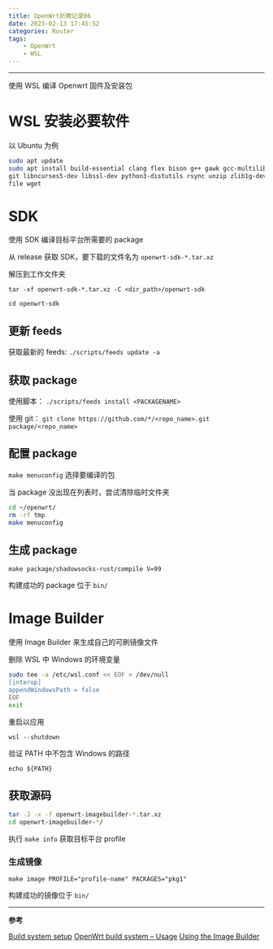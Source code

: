 ```yaml
---
title: OpenWrt折腾记录06
date: 2023-02-13 17:45:52
categories: Router
tags:
    - OpenWrt
    - WSL
---
```


---

使用 WSL 编译 Openwrt 固件及安装包<!-- more -->

# WSL 安装必要软件

以 Ubuntu 为例

```bash
sudo apt update
sudo apt install build-essential clang flex bison g++ gawk gcc-multilib gettext \
git libncurses5-dev libssl-dev python3-distutils rsync unzip zlib1g-dev \
file wget
```

# SDK

使用 SDK 编译目标平台所需要的 package

从 release 获取 SDK，要下载的文件名为 `openwrt-sdk-*.tar.xz`

解压到工作文件夹

`tar -xf openwrt-sdk-*.tar.xz -C <dir_path>/openwrt-sdk`

`cd openwrt-sdk`

## 更新 feeds

获取最新的 feeds: `./scripts/feeds update -a`

## 获取 package
 
使用脚本： `./scripts/feeds install <PACKAGENAME>`

使用 git： `git clone https://github.com/*/<repo_name>.git package/<repo_name>`

## 配置 package

`make menuconfig`  选择要编译的包

当 package 没出现在列表时，尝试清除临时文件夹

```bash
cd ~/openwrt/
rm -rf tmp
make menuconfig
```

## 生成 package

`make package/shadowsocks-rust/compile V=99`

构建成功的 package 位于 `bin/`

# Image Builder

使用 Image Builder 来生成自己的可刷镜像文件

删除 WSL 中 Windows 的环境变量

```bash
sudo tee -a /etc/wsl.conf << EOF > /dev/null
[interop]
appendWindowsPath = false
EOF
exit
```

重启以应用

`wsl --shutdown`

验证 PATH 中不包含 Windows 的路径

`echo ${PATH}`

## 获取源码

```bash
tar -J -x -f openwrt-imagebuilder-*.tar.xz
cd openwrt-imagebuilder-*/
```

执行 `make info` 获取目标平台 profile

### 生成镜像

`make image PROFILE="profile-name" PACKAGES="pkg1"`

构建成功的镜像位于 `bin/`

---

**参考**

[Build system setup](https://openwrt.org/docs/guide-developer/toolchain/install-buildsystem#build_system_setup)
[OpenWrt build system – Usage](https://oldwiki.archive.openwrt.org/doc/howto/build#updating_feeds)
[Using the Image Builder](https://openwrt.org/docs/guide-user/additional-software/imagebuilder)
